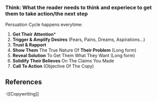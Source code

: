 ### Think: What the reader needs to think and experiece to get them to take action/the next step 

Persuation Cycle happens everytime:

1. **Get Their** **Attention***
2. **Trigger & Amplify Desires** (Fears, Pains, Dreams, Aspirations...)
3. **Trust & Rapport**
4. **Show Them** The True Nature Of **Their Problem** (Long form)
5. **Reveal Solution** To Get Them What They Want (Long form)
6. **Solidify Their Believes** On The Claims You Made
7. **Call To Action** (Objective Of The Copy)
## References
<!-- Links to pages not referenced in the content -->
-[[Copywriting]] 
